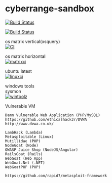 # cyberrange-sandbox


[![Build Status](https://travis-ci.com/githubfoam/cyberrange-sandbox.svg?branch=dev)](https://travis-ci.com/githubfoam/cyberrange-sandbox)  

[![Build Status](https://travis-ci.com/githubfoam/cyberrange-sandbox.svg?branch=master)](https://travis-ci.com/githubfoam/cyberrange-sandbox)  



os matrix vertical(osquery)      
[![CI](https://github.com/githubfoam/cyberrange-sandbox/workflows/CI/badge.svg)](https://github.com/githubfoam/cyberrange-sandbox/actions?query=workflow%3A%22CI%22+branch%3Adev)    

os matrix horizontal    
[![matrixci](https://github.com/githubfoam/cyberrange-sandbox/workflows/matrixci/badge.svg)](https://github.com/githubfoam/cyberrange-sandbox/actions?query=workflow%3A%22matrixci%22+branch%3Adev)  

ubuntu latest  
[![linuxci](https://github.com/githubfoam/cyberrange-sandbox/workflows/linuxci/badge.svg)](https://github.com/githubfoam/cyberrange-sandbox/actions?query=workflow%3A%22linuxci%22+branch%3Adev)  

windows tools  
sysmon  
[![wintoolz](https://github.com/githubfoam/cyberrange-sandbox/workflows/wintoolz/badge.svg)](https://github.com/githubfoam/cyberrange-sandbox/actions?query=workflow%3A%22wintoolz%22+branch%3Adev)    

Vulnerable VM
~~~~
Damn Vulnerable Web Application (PHP/MySQL)
https://github.com/ethicalhack3r/DVWA
http://www.dvwa.co.uk/

LambHack (Lambda)
Metasploitable (Linux)
Mutillidae (PHP)
NodeGoat (Node)
OWASP Juice Shop (NodeJS/Angular)
RailsGoat (Rails)
WebGoat (Web App)
WebGoat.Net (.NET)
WebGoatPHP (PHP)

https://github.com/rapid7/metasploit-framework
~~~~

